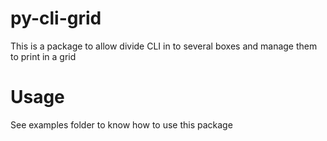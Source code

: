 # py-cli-grid

This is a package to allow divide CLI in to several boxes and manage them to print in a grid

# Usage
See examples folder to know how to use this package
